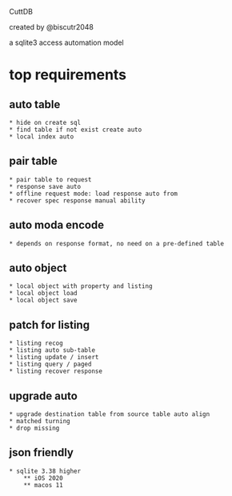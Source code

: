 
CuttDB

created by @biscutr2048

a sqlite3 access automation model

# top requirements

## auto table
    * hide on create sql
    * find table if not exist create auto
    * local index auto
    
## pair table
    * pair table to request
    * response save auto
    * offline request mode: load response auto from 
    * recover spec response manual ability

## auto moda encode
    * depends on response format, no need on a pre-defined table

## auto object
    * local object with property and listing
    * local object load
    * local object save

## patch for listing
    * listing recog
    * listing auto sub-table
    * listing update / insert
    * listing query / paged
    * listing recover response

## upgrade auto
    * upgrade destination table from source table auto align
    * matched turning
    * drop missing

## json friendly
    * sqlite 3.38 higher
        ** iOS 2020
        ** macos 11

